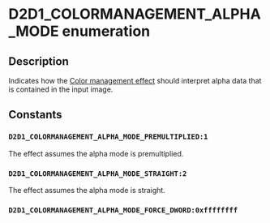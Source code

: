 # D2D1_COLORMANAGEMENT_ALPHA_MODE enumeration

## Description

Indicates how the [Color management effect](https://learn.microsoft.com/windows/desktop/Direct2D/color-management) should interpret alpha data that is contained in the input image.

## Constants

### `D2D1_COLORMANAGEMENT_ALPHA_MODE_PREMULTIPLIED:1`

The effect assumes the alpha mode is premultiplied.

### `D2D1_COLORMANAGEMENT_ALPHA_MODE_STRAIGHT:2`

The effect assumes the alpha mode is straight.

### `D2D1_COLORMANAGEMENT_ALPHA_MODE_FORCE_DWORD:0xffffffff`